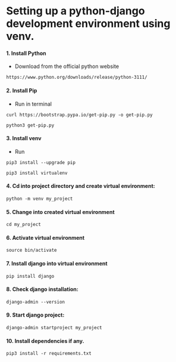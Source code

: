 # Setting up a python-django development environment using venv.
#### 1. Install Python
- Download from the official python website
```
https://www.python.org/downloads/release/python-3111/
```
#### 2. Install Pip
- Run in terminal
```
curl https://bootstrap.pypa.io/get-pip.py -o get-pip.py
```
```
python3 get-pip.py
```
#### 3. Install venv
- Run
```
pip3 install --upgrade pip
```
```
pip3 install virtualenv
```

#### 4. Cd into project directory and create virtual environment:
```
python -m venv my_project
```
#### 5. Change into created virtual environment
```
cd my_project
```

#### 6. Activate virtual environment
```
source bin/activate
```
#### 7. Install django into virtual environment
```
pip install django
```
#### 8. Check django installation:
```
django-admin --version
```
#### 9. Start django project:
```
django-admin startproject my_project
```
#### 10. Install dependencies if any.
```
pip3 install -r requirements.txt
```


